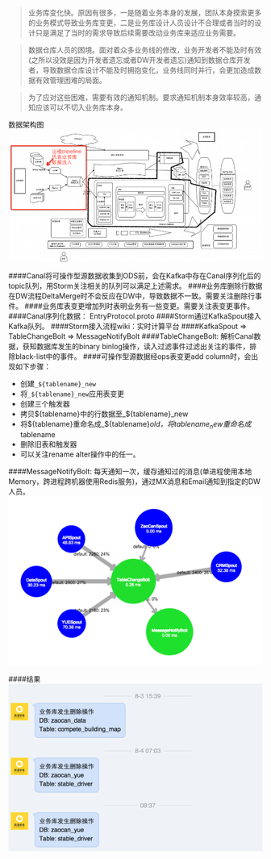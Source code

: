 >业务库变化快。原因有很多，一是随着业务本身的发展，团队本身摸索更多的业务模式导致业务库变更，二是业务库设计人员设计不合理或者当时的设计只是满足了当时的需求导致后续需要改动业务库来适应业务需要。

>数据仓库人员的困境。面对着众多业务线的修改，业务开发者不能及时有效(之所以没效是因为开发者遗忘或者DW开发者遗忘)通知到数据仓库开发者，导致数据仓库设计不能及时拥抱变化，业务线同时并行，会更加造成数据有效管理困难的局面。

>为了应对这些困难，需要有效的通知机制。要求通知机制本身效率较高，通知应该可以不切入业务库本身。

数据架构图
![数据流转图](https://github.com/QianYuXiang/RESUME/blob/master/projects/DataFlow.png)

####Canal将可操作型源数据收集到ODS前，会在Kafka中存在Canal序列化后的topic队列，用Storm关注相关的队列可以满足上述需求。
####业务库删除行数据在DW流程DeltaMerge时不会反应在DW中，导致数据不一致。需要关注删除行事件。
####业务库表变更增加列时表明业务有一些变更。需要关注表变更事件。
####Canal序列化数据： EntryProtocol.proto
####Storm通过KafkaSpout接入Kafka队列。
####Storm接入流程wiki：实时计算平台
####KafkaSpout => TableChangeBolt => MessageNotifyBolt
####TableChangeBolt: 解析Canal数据，获知数据库发生的binary binlog操作，读入过滤事件过滤出关注的事件，排除black-list中的事件。
####可操作型源数据经ops表变更add column时，会出现如下步骤：
* 创建`_${tablename}_new`
* 将`_${tablename}_new`应用表变更
* 创建三个触发器
* 拷贝${tablename}中的行数据至_${tablename}_new
* 将${tablename}重命名成_${tablename}_old，将_${tablename}_new重命名成$tablename
* 删除旧表和触发器
* 可以关注rename alter操作中的任一。

####MessageNotifyBolt: 每天通知一次，缓存通知过的消息(单进程使用本地Memory，跨进程跨机器使用Redis服务)，通过MX消息和Email通知到指定的DW人员。
![Bolt展示](https://github.com/QianYuXiang/RESUME/blob/master/projects/Bolt.png)

####结果
![结果](https://github.com/QianYuXiang/RESUME/blob/master/projects/Result.png)
